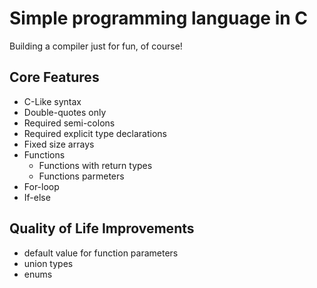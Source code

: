 # Simple programming language in C

Building a compiler just for fun, of course!

## Core Features

- C-Like syntax
- Double-quotes only
- Required semi-colons
- Required explicit type declarations
- Fixed size arrays
- Functions
    - Functions with return types
    - Functions parmeters
- For-loop
- If-else

## Quality of Life Improvements

- default value for function parameters
- union types
- enums
